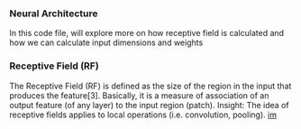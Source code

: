 ### Neural Architecture

In this code file, will explore more on how receptive field is calculated and how we can calculate input dimensions and weights

### Receptive Field (RF)

The Receptive Field (RF) is defined as the size of the region in the input that produces the feature[3]. Basically, it is a measure of association of an output feature (of any layer) to the input region (patch). Insight: The idea of receptive fields applies to local operations (i.e. convolution, pooling).
[im](https://theaisummer.com/static/490be17ee7f19b78003c3fdf5a6bbafc/83b75/receptive-field-in-convolutional-networks.png)
